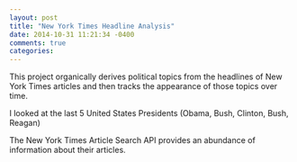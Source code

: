 ```yaml
---
layout: post
title: "New York Times Headline Analysis"
date: 2014-10-31 11:21:34 -0400
comments: true
categories: 
---
```

This project organically derives political topics from the headlines of New York Times articles and then tracks the appearance of those topics over time.

<!-- more -->

I looked at the last 5 United States Presidents (Obama, Bush, Clinton, Bush, Reagan)

The New York Times Article Search API provides an abundance of information about their articles.


